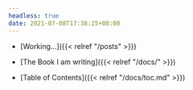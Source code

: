 ```yaml
---
headless: true
date: 2021-07-08T17:38:25+08:00
---
```

- [Working...]({{< relref "/posts" >}})

- [The Book I am writing]({{< relref "/docs/" >}})
- [Table of Contents]({{< relref "/docs/toc.md" >}})
  
